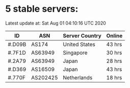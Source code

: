 # 5 stable servers:

Latest update at: Sat Aug 01 04:10:16 UTC 2020

| ID | ASN | Server Country | Online |
| -- | --- | -------------- | ------ |
| #.D09B | AS174 | United States | 43 hrs |
| #.7F1D | AS63949 | Singapore | 30 hrs |
| #.2A79 | AS63949 | Japan | 28 hrs |
| #.D369 | AS16509 | Japan | 43 hrs |
| #.770F | AS202425 | Netherlands | 18 hrs |

